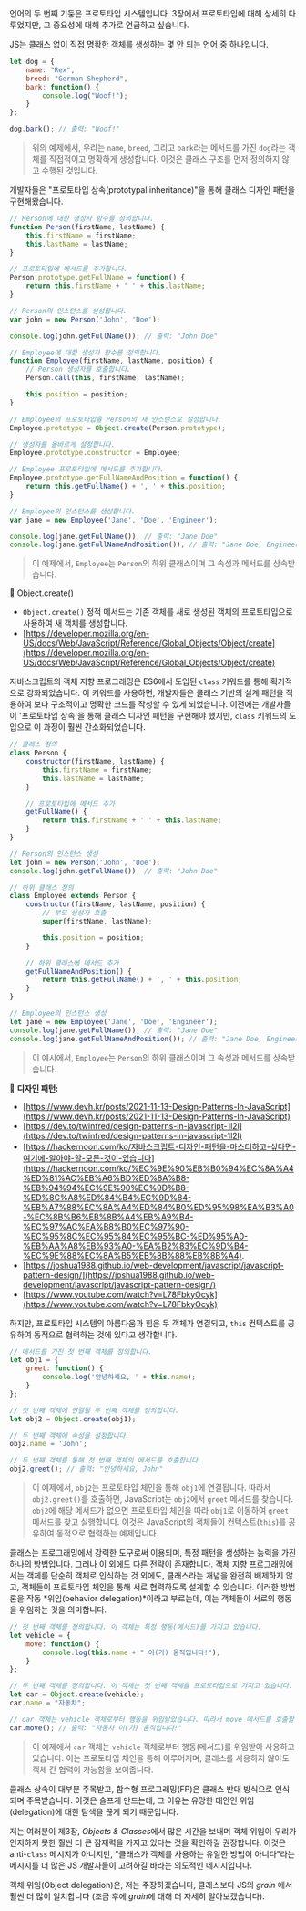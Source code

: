 언어의 두 번째 기둥은 프로토타입 시스템입니다. 3장에서 프로토타입에 대해 상세히 다루었지만, 그 중요성에 대해 추가로 언급하고 싶습니다.

JS는 클래스 없이 직접 명확한 객체를 생성하는 몇 안 되는 언어 중 하나입니다.

```jsx
let dog = {
    name: "Rex",
    breed: "German Shepherd",
    bark: function() {
        console.log("Woof!");
    }
};

dog.bark(); // 출력: "Woof!"
```

> 위의 예제에서, 우리는 `name`, `breed`, 그리고 `bark`라는 메서드를 가진 `dog`라는 객체를 직접적이고 명확하게 생성합니다. 이것은 클래스 구조를 먼저 정의하지 않고 수행된 것입니다.

개발자들은 "프로토타입 상속(prototypal inheritance)"을 통해 클래스 디자인 패턴을 구현해왔습니다.

```jsx
// Person에 대한 생성자 함수를 정의합니다.
function Person(firstName, lastName) {
    this.firstName = firstName;
    this.lastName = lastName;
}

// 프로토타입에 메서드를 추가합니다.
Person.prototype.getFullName = function() {
    return this.firstName + ' ' + this.lastName;
}

// Person의 인스턴스를 생성합니다.
var john = new Person('John', 'Doe');

console.log(john.getFullName()); // 출력: "John Doe"

// Employee에 대한 생성자 함수를 정의합니다.
function Employee(firstName, lastName, position) {
    // Person 생성자를 호출합니다.
    Person.call(this, firstName, lastName);

    this.position = position;
}

// Employee의 프로토타입을 Person의 새 인스턴스로 설정합니다.
Employee.prototype = Object.create(Person.prototype);

// 생성자를 올바르게 설정합니다.
Employee.prototype.constructor = Employee;

// Employee 프로토타입에 메서드를 추가합니다.
Employee.prototype.getFullNameAndPosition = function() {
    return this.getFullName() + ', ' + this.position;
}

// Employee의 인스턴스를 생성합니다.
var jane = new Employee('Jane', 'Doe', 'Engineer');

console.log(jane.getFullName()); // 출력: "Jane Doe"
console.log(jane.getFullNameAndPosition()); // 출력: "Jane Doe, Engineer"

```

> 이 예제에서, `Employee`는 `Person`의 하위 클래스이며 그 속성과 메서드를 상속받습니다.

📌 Object.create()
    
- `Object.create()` 정적 메서드는 기존 객체를 새로 생성된 객체의 프로토타입으로 사용하여 새 객체를 생성합니다.
- [https://developer.mozilla.org/en-US/docs/Web/JavaScript/Reference/Global_Objects/Object/create](https://developer.mozilla.org/en-US/docs/Web/JavaScript/Reference/Global_Objects/Object/create)


자바스크립트의 객체 지향 프로그래밍은 ES6에서 도입된 `class` 키워드를 통해 획기적으로 강화되었습니다. 이 키워드를 사용하면, 개발자들은 클래스 기반의 설계 패턴을 적용하여 보다 구조적이고 명확한 코드를 작성할 수 있게 되었습니다. 이전에는 개발자들이 '프로토타입 상속'을 통해 클래스 디자인 패턴을 구현해야 했지만, `class` 키워드의 도입으로 이 과정이 훨씬 간소화되었습니다.

```jsx
// 클래스 정의
class Person {
    constructor(firstName, lastName) {
        this.firstName = firstName;
        this.lastName = lastName;
    }

    // 프로토타입에 메서드 추가
    getFullName() {
        return this.firstName + ' ' + this.lastName;
    }
}

// Person의 인스턴스 생성
let john = new Person('John', 'Doe');
console.log(john.getFullName()); // 출력: "John Doe"

// 하위 클래스 정의
class Employee extends Person {
    constructor(firstName, lastName, position) {
        // 부모 생성자 호출
        super(firstName, lastName);

        this.position = position;
    }

    // 하위 클래스에 메서드 추가
    getFullNameAndPosition() {
        return this.getFullName() + ', ' + this.position;
    }
}

// Employee의 인스턴스 생성
let jane = new Employee('Jane', 'Doe', 'Engineer');
console.log(jane.getFullName()); // 출력: "Jane Doe"
console.log(jane.getFullNameAndPosition()); // 출력: "Jane Doe, Engineer"

```

> 이 예시에서, `Employee`는 `Person`의 하위 클래스이며 그 속성과 메서드를 상속받습니다.


📌 **디자인 패턴:**

- [https://www.devh.kr/posts/2021-11-13-Design-Patterns-In-JavaScript](https://www.devh.kr/posts/2021-11-13-Design-Patterns-In-JavaScript)
- [https://dev.to/twinfred/design-patterns-in-javascript-1l2l](https://dev.to/twinfred/design-patterns-in-javascript-1l2l)
- [https://hackernoon.com/ko/자바스크립트-디자인-패턴을-마스터하고-싶다면-여기에-알아야-할-모든-것이-있습니다](https://hackernoon.com/ko/%EC%9E%90%EB%B0%94%EC%8A%A4%ED%81%AC%EB%A6%BD%ED%8A%B8-%EB%94%94%EC%9E%90%EC%9D%B8-%ED%8C%A8%ED%84%B4%EC%9D%84-%EB%A7%88%EC%8A%A4%ED%84%B0%ED%95%98%EA%B3%A0-%EC%8B%B6%EB%8B%A4%EB%A9%B4-%EC%97%AC%EA%B8%B0%EC%97%90-%EC%95%8C%EC%95%84%EC%95%BC-%ED%95%A0-%EB%AA%A8%EB%93%A0-%EA%B2%83%EC%9D%B4-%EC%9E%88%EC%8A%B5%EB%8B%88%EB%8B%A4).
- [https://joshua1988.github.io/web-development/javascript/javascript-pattern-design/](https://joshua1988.github.io/web-development/javascript/javascript-pattern-design/)
- [https://www.youtube.com/watch?v=L78FbkyOcyk](https://www.youtube.com/watch?v=L78FbkyOcyk)


하지만, 프로토타입 시스템의 아름다움과 힘은 두 객체가 연결되고, `this` 컨텍스트를 공유하여 동적으로 협력하는 것에 있다고 생각합니다. 

```jsx
// 메서드를 가진 첫 번째 객체를 정의합니다.
let obj1 = {
    greet: function() {
        console.log('안녕하세요, ' + this.name);
    }
};

// 첫 번째 객체에 연결될 두 번째 객체를 정의합니다.
let obj2 = Object.create(obj1);

// 두 번째 객체에 속성을 설정합니다.
obj2.name = 'John';

// 두 번째 객체를 통해 첫 번째 객체의 메서드를 호출합니다.
obj2.greet(); // 출력: "안녕하세요, John"
```

> 이 예제에서, `obj2`는 프로토타입 체인을 통해 `obj1`에 연결됩니다. 따라서 `obj2.greet()`를 호출하면, JavaScript는 `obj2`에서 `greet` 메서드를 찾습니다. `obj2`에 해당 메서드가 없으면 프로토타입 체인을 따라 `obj1`로 이동하여 `greet` 메서드를 찾고 실행합니다. 이것은 JavaScript의 객체들이 컨텍스트(`this`)를 공유하여 동적으로 협력하는 예제입니다.

클래스는 프로그래밍에서 강력한 도구로써 이용되며, 특정 패턴을 생성하는 능력을 가진 하나의 방법입니다. 그러나 이 외에도 다른 전략이 존재합니다. 객체 지향 프로그래밍에서는 객체를 단순히 객체로 인식하는 것 외에도, 클래스라는 개념을 완전히 배제하지 않고, 객체들이 프로토타입 체인을 통해 서로 협력하도록 설계할 수 있습니다. 이러한 방법론을 작동 *위임(behavior delegation)*이라고 부르는데, 이는 객체들이 서로의 행동을 위임하는 것을 의미합니다. 

```jsx
// 첫 번째 객체를 정의합니다. 이 객체는 특정 행동(메서드)를 가지고 있습니다.
let vehicle = {
    move: function() {
        console.log(this.name + " 이(가) 움직입니다!");
    }
};

// 두 번째 객체를 정의합니다. 이 객체는 첫 번째 객체를 프로토타입으로 가지고 있습니다.
let car = Object.create(vehicle);
car.name = "자동차";

// car 객체는 vehicle 객체로부터 행동을 위임받았습니다. 따라서 move 메서드를 호출할 수 있습니다.
car.move(); // 출력: "자동차 이(가) 움직입니다!"

```

> 이 예제에서 `car` 객체는 `vehicle` 객체로부터 행동(메서드)를 위임받아 사용하고 있습니다. 이는 프로토타입 체인을 통해 이루어지며, 클래스를 사용하지 않아도 객체 간 협력이 가능함을 보여줍니다.

클래스 상속이 대부분 주목받고, 함수형 프로그래밍(FP)은 클래스 반대 방식으로 인식되며 주목받습니다. 이것은 슬프게 만드는데, 그 이유는 유망한 대안인 위임(delegation)에 대한 탐색을 끊게 되기 때문입니다.

저는 여러분이 제3장, *Objects & Classes*에서 많은 시간을 보내며 객체 위임이 우리가 인지하지 못한 훨씬 더 큰 잠재력을 가지고 있다는 것을 확인하길 권장합니다. 이것은 anti-`class` 메시지가 아니지만, "클래스가 객체를 사용하는 유일한 방법이 아니다"라는 메시지를 더 많은 JS 개발자들이 고려하길 바라는 의도적인 메시지입니다.

객체 위임(Object delegation)은, 저는 주장하겠습니다, 클래스보다 JS의 *grain* 에서 훨씬 더 많이 일치합니다 (조금 후에 *grain*에 대해 더 자세히 알아보겠습니다).
